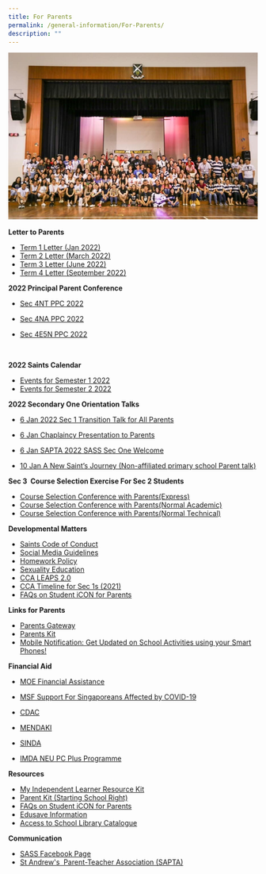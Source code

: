 ```yaml
---
title: For Parents
permalink: /general-information/For-Parents/
description: ""
---
```

![](/images/For%20Parents_updated.jpeg)

**Letter to Parents**  

*   [Term 1 Letter (Jan 2022)](/files/2022%20Ps%20Term%201%20Letter%20to%20Parents.pdf)
*   [Term 2 Letter (March 2022)](/files/Ps%20Term%202%20Letter%20to%20Parents%202022.pdf)
*   [Term 3 Letter (June 2022)](/files/2022%20Ps%20Term%203%20Letter%20to%20Parents.pdf)
*   [Term 4 Letter (September 2022)](/files/2022%20Ps%20Term%204%20Letter%20to%20Parents%2012%20Sept%202022.pdf)

  

**2022 Principal Parent Conference** 

*   [Sec 4NT PPC 2022](https://go.gov.sg/szusls)
*   [Sec 4NA PPC 2022](https://go.gov.sg/oqdo66)  
    
*   [Sec 4E5N PPC 2022](https://go.gov.sg/n68cg6)  
    

   

**2022 Saints Calendar**

*   [Events for Semester 1 2022](https://standrewssec.moe.edu.sg/qql/slot/u181/Calendar%20and%20Exam%20Matters/school%20calendar/Saints%20Calendar_Sem%201%202022.docx.pdf)
*   [Events for Semester 2 2022](/files/2022%20Sem%202%20Saints%20Calender.pdf)

  

**2022 Secondary One Orientation Talks**  

*   [6 Jan 2022 Sec 1 Transition Talk for All Parents](https://standrewssec.moe.edu.sg/qql/slot/u181/For%20Parent/2022%20Sec%201%20%20Orientation%20Talks/6%20Jan%202022%20Sec%201%20Transition%20Talk%20for%20All%20Parents.pptx)  
    
*   [6 Jan Chaplaincy Presentation to Parents](https://standrewssec.moe.edu.sg/qql/slot/u181/For%20Parent/2022%20Sec%201%20%20Orientation%20Talks/6%20Jan%20Chaplaincy%20Presentation%20to%20Parents.pptx)  
    
*   [6 Jan SAPTA 2022 SASS Sec One Welcome](https://standrewssec.moe.edu.sg/qql/slot/u181/For%20Parent/2022%20Sec%201%20%20Orientation%20Talks/6%20Jan%20SAPTA%202022%20SASS%20Sec%20One%20Welcome.pptx)  
    
*   [10 Jan A New Saint’s Journey (Non-affiliated primary school Parent talk)](https://standrewssec.moe.edu.sg/qql/slot/u181/For%20Parent/2022%20Sec%201%20%20Orientation%20Talks/10%20Jan%20A%20New%20Saints%20Journey%20Non-affiliated%20primary%20school%20Parent%20talk.pptx)

  

**Sec 3  Course Selection Exercise For Sec 2 Students**

*   [Course Selection Conference with Parents(Express)](http://go.gov.sg/tbliuv)
*   [Course Selection Conference with Parents(Normal Academic)](https://go.gov.sg/njlkq3)
*   [Course Selection Conference with Parents(Normal Technical)](https://go.gov.sg/zbxxnl)

  
**Developmental Matters**  

*   [Saints Code of Conduct](/files/2021_01_Saints%20Code%20of%20Conduct.pdf)
*   [Social Media Guidelines](/files/Social%20Media%20Guidelines%20for%20SASS%20(final).pdf)
*   [Homework Policy](/files/Homework%20Policy%20revised%2031%20Mar%202021%20for%20School%20Website.pdf)
*   [Sexuality Education](https://staging.d1zt52mog84ljj.amplifyapp.com/the-saints-experience/Student-Well-Being/Sexuality-Education/)
*   [CCA LEAPS 2.0](/files/leaps-2.pdf)
*   [CCA Timeline for Sec 1s (2021)](/files/2021%20CCA%20Trials.pdf)
*   [FAQs on Student iCON for Parents](/files/FAQs%20on%20Student%20iCON%20for%20Parents_vetted%20updated%2020%20May.pdf)

  
**Links for Parents**

*   [Parents Gateway](https://pg.moe.edu.sg/)
*   [Parents Kit](https://www.moe.gov.sg/parentkit)
*   [Mobile Notification: Get Updated on School Activities using your Smart Phones!](/files/Get%20Mobile%20Notification%20from%20SASS%20for%20your%20iPhone%20or%20Android.pdf)
    

  

**Financial Aid**  

*   [MOE Financial Assistance](https://www.moe.gov.sg/financial-matters/financial-assistance)  
    
*   [MSF Support For Singaporeans Affected by COVID-19](https://supportgowhere.life.gov.sg/)  
    
*   [CDAC](https://www.cdac.org.sg/get-assistance/)  
    
*   [MENDAKI](https://www.mendaki.org.sg/assistance-landing/)
*   [SINDA](https://www.sinda.org.sg/services/assistance/)
*   [IMDA NEU PC Plus Programme](https://www.imda.gov.sg/neupc)

  

**Resources**

*   [My Independent Learner Resource Kit](https://standrewssec.moe.edu.sg/qql/slot/u181/Resource%20Kit%20-%20Parent%20Kit%20-%20My%20Independent%20Learner.pdf)
*   [Parent Kit (Starting School Right)](https://standrewssec.moe.edu.sg/qql/slot/u181/Parent%20Kit_%20Starting%20School%20Right%20Jan%202021.pdf)
*   [FAQs on Student iCON for Parents](https://standrewssec.moe.edu.sg/qql/slot/u181/For%20Parent/FAQs%20on%20Student%20iCON%20for%20Parents_vetted.docx) 
*   [Edusave Information](https://standrewssec.moe.edu.sg/qql/slot/u181/For%20Saints/Edusave%20Information%20for%20parents.pdf)
*   [Access to School Library Catalogue](https://schoolibrary.moe.edu.sg/standrewssec/cgi-bin/spydus.exe/MSGTRN/WPAC/HOME)

  
**Communication**   

*   [SASS Facebook Page](https://www.facebook.com/standrewssec?fref=ts) 
*   [St Andrew's  Parent-Teacher Association (SAPTA)](https://www.saintandrewsjunior.moe.edu.sg/general-information/sapta)